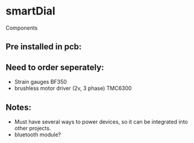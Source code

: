 # smartDial

Components

Pre installed in pcb:
- 

Need to order seperately:
-
- Strain gauges BF350
- brushless motor driver (2v, 3 phase) TMC6300

Notes:
- 
- Must have several ways to power devices, so it can be integrated into other projects.
- bluetooth module?
